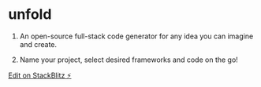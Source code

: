 # unfold

1. An open-source full-stack code generator for any idea you can imagine and create.

2. Name your project, select desired frameworks and code on the go!

[Edit on StackBlitz ⚡️](https://stackblitz.com/edit/unfold-23owjr)
